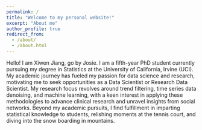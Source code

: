 ```yaml
---
permalink: /
title: "Welcome to my personal website!"
excerpt: "About me"
author_profile: true
redirect_from: 
  - /about/
  - /about.html
---
```


Hello! I am Xiwen Jiang, go by Josie. I am a fifth-year PhD student currently pursuing my degree in Statistics at the University of California, Irvine (UCI). My academic journey has fueled my passion for data science and research, motivating me to seek opportunities as a Data Scientist or Research Data Scientist. My research focus revolves around trend filtering, time series data denoising, and machine learning, with a keen interest in applying these methodologies to advance clinical research and unravel insights from social networks. Beyond my academic pursuits, I find fulfillment in imparting statistical knowledge to students, relishing moments at the tennis court, and diving into the snow boarding in mountains.
